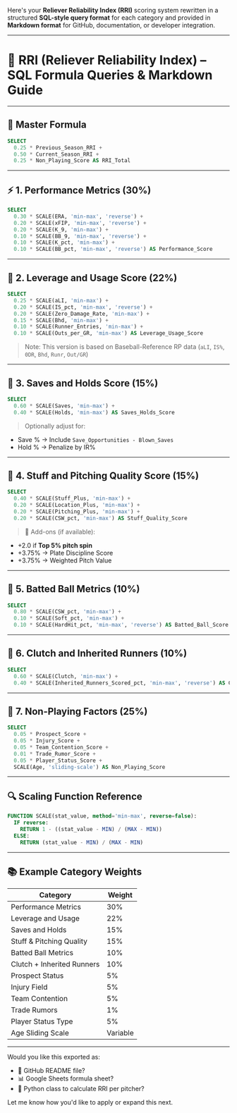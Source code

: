 Here's your **Reliever Reliability Index (RRI)** scoring system rewritten in a structured **SQL-style query format** for each category and provided in **Markdown format** for GitHub, documentation, or developer integration.

---

# 📘 RRI (Reliever Reliability Index) – SQL Formula Queries & Markdown Guide

---

## 🧮 Master Formula

```sql
SELECT
  0.25 * Previous_Season_RRI +
  0.50 * Current_Season_RRI +
  0.25 * Non_Playing_Score AS RRI_Total
```

---

## ⚡ 1. Performance Metrics (30%)

```sql
SELECT
  0.30 * SCALE(ERA, 'min-max', 'reverse') +
  0.20 * SCALE(xFIP, 'min-max', 'reverse') +
  0.20 * SCALE(K_9, 'min-max') +
  0.10 * SCALE(BB_9, 'min-max', 'reverse') +
  0.10 * SCALE(K_pct, 'min-max') +
  0.10 * SCALE(BB_pct, 'min-max', 'reverse') AS Performance_Score
```

---

## 🔁 2. Leverage and Usage Score (22%)

```sql
SELECT
  0.25 * SCALE(aLI, 'min-max') +
  0.20 * SCALE(IS_pct, 'min-max', 'reverse') +
  0.20 * SCALE(Zero_Damage_Rate, 'min-max') +
  0.15 * SCALE(Bhd, 'min-max') +
  0.10 * SCALE(Runner_Entries, 'min-max') +
  0.10 * SCALE(Outs_per_GR, 'min-max') AS Leverage_Usage_Score
```

> Note: This version is based on Baseball-Reference RP data (`aLI`, `IS%`, `0DR`, `Bhd`, `Runr`, `Out/GR`)

---

## 💾 3. Saves and Holds Score (15%)

```sql
SELECT
  0.60 * SCALE(Saves, 'min-max') +
  0.40 * SCALE(Holds, 'min-max') AS Saves_Holds_Score
```

> Optionally adjust for:

* Save % → Include `Save_Opportunities - Blown_Saves`
* Hold % → Penalize by IR%

---

## 🧪 4. Stuff and Pitching Quality Score (15%)

```sql
SELECT
  0.40 * SCALE(Stuff_Plus, 'min-max') +
  0.20 * SCALE(Location_Plus, 'min-max') +
  0.20 * SCALE(Pitching_Plus, 'min-max') +
  0.20 * SCALE(CSW_pct, 'min-max') AS Stuff_Quality_Score
```

> 🔧 Add-ons (if available):

* +2.0 if **Top 5% pitch spin**
* +3.75% → Plate Discipline Score
* +3.75% → Weighted Pitch Value

---

## 🧱 5. Batted Ball Metrics (10%)

```sql
SELECT
  0.80 * SCALE(CSW_pct, 'min-max') +
  0.10 * SCALE(Soft_pct, 'min-max') +
  0.10 * SCALE(HardHit_pct, 'min-max', 'reverse') AS Batted_Ball_Score
```

---

## 🎯 6. Clutch and Inherited Runners (10%)

```sql
SELECT
  0.60 * SCALE(Clutch, 'min-max') +
  0.40 * SCALE(Inherited_Runners_Scored_pct, 'min-max', 'reverse') AS Clutch_IR_Score
```

---

## 🧠 7. Non-Playing Factors (25%)

```sql
SELECT
  0.05 * Prospect_Score +
  0.05 * Injury_Score +
  0.05 * Team_Contention_Score +
  0.01 * Trade_Rumor_Score +
  0.05 * Player_Status_Score +
  SCALE(Age, 'sliding-scale') AS Non_Playing_Score
```

---

## 🔍 Scaling Function Reference

```sql
FUNCTION SCALE(stat_value, method='min-max', reverse=false):
  IF reverse:
    RETURN 1 - ((stat_value - MIN) / (MAX - MIN))
  ELSE:
    RETURN (stat_value - MIN) / (MAX - MIN)
```

---

## 📚 Example Category Weights

| Category                   | Weight   |
| -------------------------- | -------- |
| Performance Metrics        | 30%      |
| Leverage and Usage         | 22%      |
| Saves and Holds            | 15%      |
| Stuff & Pitching Quality   | 15%      |
| Batted Ball Metrics        | 10%      |
| Clutch + Inherited Runners | 10%      |
| Prospect Status            | 5%       |
| Injury Field               | 5%       |
| Team Contention            | 5%       |
| Trade Rumors               | 1%       |
| Player Status Type         | 5%       |
| Age Sliding Scale          | Variable |

---

Would you like this exported as:

* 📄 GitHub README file?
* 📊 Google Sheets formula sheet?
* 🧱 Python class to calculate RRI per pitcher?

Let me know how you'd like to apply or expand this next.
